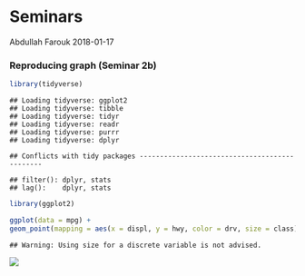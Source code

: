 Seminars
================
Abdullah Farouk
2018-01-17

### Reproducing graph (Seminar 2b)

``` r
library(tidyverse)
```

    ## Loading tidyverse: ggplot2
    ## Loading tidyverse: tibble
    ## Loading tidyverse: tidyr
    ## Loading tidyverse: readr
    ## Loading tidyverse: purrr
    ## Loading tidyverse: dplyr

    ## Conflicts with tidy packages ----------------------------------------------

    ## filter(): dplyr, stats
    ## lag():    dplyr, stats

``` r
library(ggplot2)

ggplot(data = mpg) + 
geom_point(mapping = aes(x = displ, y = hwy, color = drv, size = class)) + scale_color_brewer(palette="Dark2")
```

    ## Warning: Using size for a discrete variable is not advised.

![](Seminar_2b_files/figure-markdown_github-ascii_identifiers/unnamed-chunk-1-1.png)
